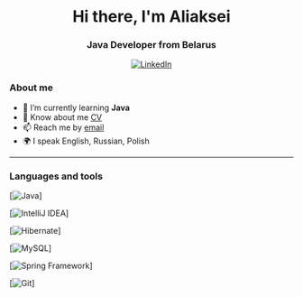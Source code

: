 <div id="header" align="center">
    <h1>Hi there, I'm  Aliaksei </h1>
    <h3>Java Developer from Belarus</h3>
</div>

<div id="socials" align="center">
    <a href="[linkedin-url](https://www.linkedin.com/in/aliaksei-kuliavets-351027280/)">
    <img src="https://img.shields.io/badge/LinkedIn-blue?style=for-the-badge&logo=linkedin&logoColor=white" alt="LinkedIn"/>
    </a>
</div>

### About me
- 🌱 I’m currently learning **Java**
- 📄 Know about me [CV](https://drive.google.com/file/d/1zpjmJIoa-q7myG2D1j_TgLGAcmOQiZ7P/view?usp=sharing)
- 📫 Reach me by  [email](kulevetsav@gmail.com)
- 🌍 I speak English, Russian, Polish

---
### Languages and tools
[![Java](https://img.icons8.com/color/96/000000/java-coffee-cup-logo--v1.png)]

[![IntelliJ IDEA](https://img.icons8.com/color/96/000000/intellij-idea.png)]

[![Hibernate](https://img.icons8.com/color/96/000000/hibernate.png)]

[![MySQL](https://img.icons8.com/ios/100/000000/mysql-logo.png)]

[![Spring Framework](https://img.icons8.com/color/96/000000/spring-logo.png)]

[![Git](https://img.icons8.com/color/96/000000/git.png)]




<!--
**AliakseiKuliavets/AliakseiKuliavets** is a ✨ _special_ ✨ repository because its `README.md` (this file) appears on your GitHub profile.

Here are some ideas to get you started:

- 🔭 I’m currently working on ...
- 🌱 I’m currently learning ...
- 👯 I’m looking to collaborate on ...
- 🤔 I’m looking for help with ...
- 💬 Ask me about ...
- 📫 How to reach me: ...
- 😄 Pronouns: ...
- ⚡ Fun fact: ...
-->
